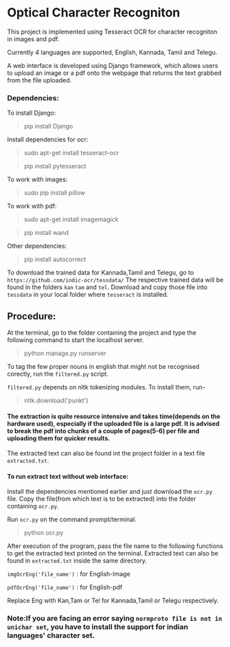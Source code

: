 # Optical Character Recogniton

This project is implemented using Tesseract OCR for character recogniton in images and pdf.

Currently 4 languages are supported, English, Kannada, Tamil and Telegu.

A web interface is developed using Django framework, which allows users to upload an image or a pdf onto the webpage that returns the text grabbed from the file uploaded.

### Dependencies:

To install Django:

> pip install Django

Install dependencies for ocr:

> sudo apt-get install tesseract-ocr

> pip install pytesseract

To work with images:

> sudo pip install pillow

To work with pdf:

> sudo apt-get install imagemagick

> pip install wand

Other dependencies:

> pip install autocorrect

To download the trained data for Kannada,Tamil and Telegu, go to
`https://github.com/indic-ocr/tessdata/`
The respective trained data will be found in the folders `kan` `tam` and `tel`. Download and copy those file into `tessdata` in your local folder where `tesseract` is installed.

## Procedure:

At the terminal, go to the folder containing the project and type the following command to start the localhost server.
> python manage.py runserver

To tag the few proper nouns in english that might not be recognised corectly, run the `filtered.py` script.

`filtered.py` depends on nltk tokenizing modules. To install them, run-

> nltk.download('punkt')

#### The extraction is quite resource intensive and takes time(depends on the hardware used), especially if the uploaded file is a large pdf. It is advised to break the pdf into chunks of a couple of pages(5-6) per file and uploading them for quicker results.

The extracted text can also be found int the project folder in a text file `extracted.txt`.


#### To run extract text without web interface:
Install the dependencies mentioned earlier and just download the `ocr.py` file. Copy the file(from which text is to be extracted) into the folder containing `ocr.py`.

Run `ocr.py` on the command prompt/terminal.
> python ocr.py

After execution of the program, pass the file name to the following functions to get the extracted text printed on the terminal.
Extracted text can also be found in `extracted.txt` inside the same directory. 

`imgOcrEng('file_name')` : for English-Image

`pdfOcrEng('file_name')` : for English-pdf

Replace Eng with Kan,Tam or Tel for Kannada,Tamil or Telegu respectively.

### Note:If you are facing an error saying `normproto file is not in unichar set`, you have to install the support for indian languages' character set.

